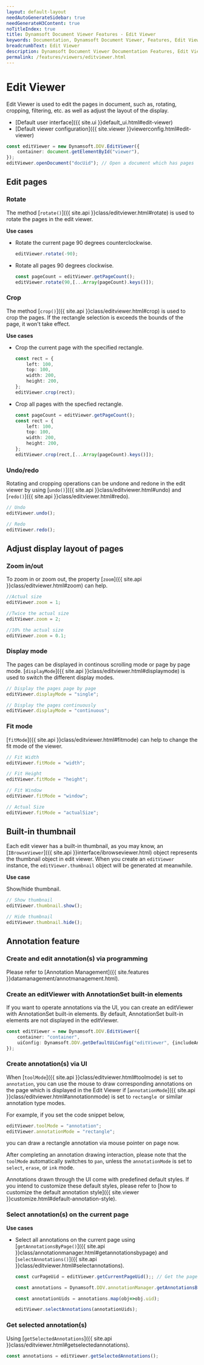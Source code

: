 ```yaml
---
layout: default-layout
needAutoGenerateSidebar: true
needGenerateH3Content: true
noTitleIndex: true
title: Dynamsoft Document Viewer Features - Edit Viewer
keywords: Documentation, Dynamsoft Document Viewer, Features, Edit Viewer
breadcrumbText: Edit Viewer
description: Dynamsoft Document Viewer Documentation Features, Edit Viewer
permalink: /features/viewers/editviewer.html
---
```


# Edit Viewer

Edit Viewer is used to edit the pages in document, such as, rotating, cropping, filtering, etc. as well as adjust the layout of the display.

- [Default user interface]({{ site.ui }}default_ui.html#edit-viewer)
- [Default viewer configuration]({{ site.viewer }}viewerconfig.html#edit-viewer)

```typescript
const editViewer = new Dynamsoft.DDV.EditViewer({
    container: document.getElementById("viewer"),
});
editViewer.openDocument("docUid"); // Open a document which has pages
```

## Edit pages

### Rotate

The method [`rotate()`]({{ site.api }}class/editviewer.html#rotate) is used to rotate the pages in the edit viewer.

**Use cases**

- Rotate the current page 90 degrees counterclockwise.

    ```typescript
    editViewer.rotate(-90);
    ```

- Rotate all pages 90 degrees clockwise.

    ```typescript
    const pageCount = editViewer.getPageCount();
    editViewer.rotate(90,[...Array(pageCount).keys()]);
    ```

### Crop 

The method [`crop()`]({{ site.api }}class/editviewer.html#crop) is used to crop the pages. If the rectangle selection is exceeds the bounds of the page, it won't take effect.

**Use cases**

- Crop the current page with the specified rectangle.

    ```typescript
    const rect = {
        left: 100,
        top: 100,
        width: 200,
        height: 200,
    };
    editViewer.crop(rect); 
    ```

- Crop all pages with the specfied rectangle.

    ```typescript
    const pageCount = editViewer.getPageCount(); 
    const rect = {
        left: 100,
        top: 100,
        width: 200,
        height: 200,
    };
    editViewer.crop(rect,[...Array(pageCount).keys()]); 
    ```

### Undo/redo

Rotating and cropping operations can be undone and redone in the edit viewer by using [`undo()`]({{ site.api }}class/editviewer.html#undo) and [`redo()`]({{ site.api }}class/editviewer.html#redo).

```typescript
// Undo
editViewer.undo();

// Redo
editViewer.redo();
```

## Adjust display layout of pages

### Zoom in/out

To zoom in or zoom out, the property [`zoom`]({{ site.api }}class/editviewer.html#zoom) can help.

```typescript
//Actual size
editViewer.zoom = 1;

//Twice the actual size
editViewer.zoom = 2; 

//10% the actual size
editViewer.zoom = 0.1;
```

### Display mode

The pages can be displayed in continous scrolling mode or page by page mode. [`displayMode`]({{ site.api }}class/editviewer.html#displaymode) is used to switch the different display modes.

```typescript
// Display the pages page by page
editViewer.displayMode = "single";

// Display the pages continuously
editViewer.displayMode = "continuous";
```

### Fit mode

[`fitMode`]({{ site.api }}class/editviewer.html#fitmode) can help to change the fit mode of the viewer.

```typescript
// Fit Width
editViewer.fitMode = "width";

// Fit Height
editViewer.fitMode = "height";

// Fit Window
editViewer.fitMode = "window";

// Actual Size
editViewer.fitMode = "actualSize";
```

## Built-in thumbnail

Each edit viewer has a built-in thumbnail, as you may know, an [`IBrowseViewer`]({{ site.api }}interface/ibrowseviewer.html) object represents the thumbnail object in edit viewer. When you create an `editViewer` instance, the `editViewer.thumbnail` object will be generated at meanwhile.

**Use case**

Show/hide thumbnail.

```typescript
// Show thumbnail
editViewer.thumbnail.show();

// Hide thumbnail
editViewer.thumbnail.hide();
```

## Annotation feature

### Create and edit annotation(s) via programming

Please refer to [Annotation Management]({{ site.features }}datamanagement/annotmanagement.html).

### Create an editViewer with AnnotationSet built-in elements

If you want to operate annotations via the UI, you can create an editViewer with AnnotationSet built-in elements. By default, AnnotationSet built-in elements are not displayed in the editViewer.

```typescript
const editViewer = new Dynamsoft.DDV.EditViewer({
    container: "container",
    uiConfig: Dynamsoft.DDV.getDefaultUiConfig("editViewer", {includeAnnotationSet: true}),
});
```

### Create annotation(s) via UI

When [`toolMode`]({{ site.api }}class/editviewer.html#toolmode) is set to `annotation`, you can use the mouse to draw corresponding annotations on the page which is displayed in the Edit Viewer if [`annotationMode`]({{ site.api }}class/editviewer.html#annotationmode) is set to `rectangle `or similar annotation type modes.

For example, if you set the code snippet below,

```typescript
editViewer.toolMode = "annotation";
editViewer.annotationMode = "rectangle";
```
you can draw a rectangle annotation via mouse pointer on page now.

After completing an annotation drawing interaction, please note that the `toolMode` automatically switches to `pan`, unless the `annotationMode` is set to `select`, `erase`, or `ink` mode.

Annotations drawn through the UI come with predefined default styles. If you intend to customize these default styles, please refer to [how to customize the default annotation style]({{ site.viewer }}customize.html#default-annotation-style). 

### Select annotation(s) on the current page

**Use cases**

- Select all annotations on the current page using [`getAnnotationsByPage()`]({{ site.api }}class/annotationmanager.html#getannotationsbypage) and [`selectAnnotations()`]({{ site.api }}class/editviewer.html#selectannotations).

    ```typescript
    const curPageUid = editViewer.getCurrentPageUid();; // Get the page uid of current page in the edit viewer

    const annotations = Dynamsoft.DDV.annotationManager.getAnnotationsByPage(curPageUid);

    const annotationUids = annotations.map(obj=>obj.uid);

    editViewer.selectAnnotations(annotationUids);
    ```

### Get selected annotation(s)

Using [`getSelectedAnnotations`]({{ site.api }}class/editviewer.html#getselectedannotations).

```typescript
const annotations = editViewer.getSelectedAnnotations();
```